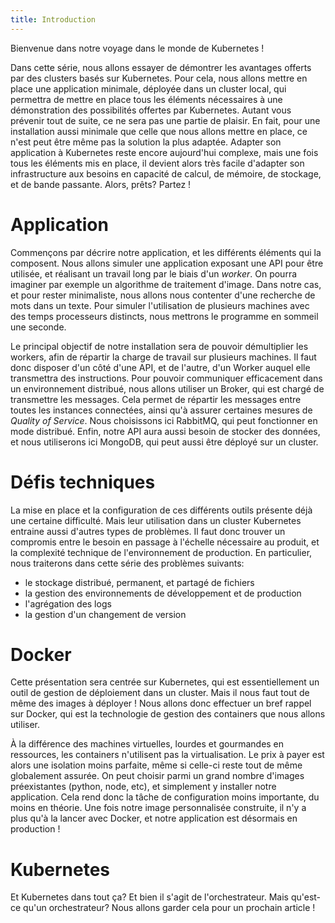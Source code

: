 ```yaml
---
title: Introduction
---
```

Bienvenue dans notre voyage dans le monde de Kubernetes !

Dans cette série, nous allons essayer de démontrer les avantages offerts par des clusters basés sur Kubernetes. Pour cela, nous allons mettre en place une application minimale, déployée dans un cluster local, qui permettra de mettre en place tous les éléments nécessaires à une démonstration des possibilités offertes par Kubernetes. Autant vous prévenir tout de suite, ce ne sera pas une partie de plaisir. En fait, pour une installation aussi minimale que celle que nous allons mettre en place, ce n'est peut être même pas la solution la plus adaptée. Adapter son application à Kubernetes reste encore aujourd'hui complexe, mais une fois tous les éléments mis en place, il devient alors très facile d'adapter son infrastructure aux besoins en capacité de calcul, de mémoire, de stockage, et de bande passante. Alors, prêts? Partez !

# Application

Commençons par décrire notre application, et les différents éléments qui la composent. Nous allons simuler une application exposant une API pour être utilisée, et réalisant un travail long par le biais d'un *worker*. On pourra imaginer par exemple un algorithme de traitement d'image. Dans notre cas, et pour rester minimaliste, nous allons nous contenter d'une recherche de mots dans un texte. Pour simuler l'utilisation de plusieurs machines avec des temps processeurs distincts, nous mettrons le programme en sommeil une seconde.

Le principal objectif de notre installation sera de pouvoir démultiplier les workers, afin de répartir la charge de travail sur plusieurs machines. Il faut donc disposer d'un côté d'une API, et de l'autre, d'un Worker auquel elle transmettra des instructions. Pour pouvoir communiquer efficacement dans un environnement distribué, nous allons utiliser un Broker, qui est chargé de transmettre les messages. Cela permet de répartir les messages entre toutes les instances connectées, ainsi qu'à assurer certaines mesures de *Quality of Service*. Nous choisissons ici RabbitMQ, qui peut fonctionner en mode distribué. Enfin, notre API aura aussi besoin de stocker des données, et nous utiliserons ici MongoDB, qui peut aussi être déployé sur un cluster.

# Défis techniques

La mise en place et la configuration de ces différents outils présente déjà une certaine difficulté. Mais leur utilisation dans un cluster Kubernetes entraine aussi d'autres types de problèmes. Il faut donc trouver un compromis entre le besoin en passage à l'échelle nécessaire au produit, et la complexité technique de l'environnement de production. En particulier, nous traiterons dans cette série des problèmes suivants:

* le stockage distribué, permanent, et partagé de fichiers
* la gestion des environnements de développement et de production
* l'agrégation des logs
* la gestion d'un changement de version

# Docker

Cette présentation sera centrée sur Kubernetes, qui est essentiellement un outil de gestion de déploiement dans un cluster. Mais il nous faut tout de même des images à déployer ! Nous allons donc effectuer un bref rappel sur Docker, qui est la technologie de gestion des containers que nous allons utiliser. 

À la différence des machines virtuelles, lourdes et gourmandes en ressources, les containers n'utilisent pas la virtualisation. Le prix à payer est alors une isolation moins parfaite, même si celle-ci reste tout de même globalement assurée. On peut choisir parmi un grand nombre d'images préexistantes (python, node, etc), et simplement y installer notre application. Cela rend donc la tâche de configuration moins importante, du moins en théorie. Une fois notre image personnalisée construite, il n'y a plus qu'à la lancer avec Docker, et notre application est désormais en production !

# Kubernetes

Et Kubernetes dans tout ça? Et bien il s'agit de l'orchestrateur. Mais qu'est-ce qu'un orchestrateur? Nous allons garder cela pour un prochain article !
